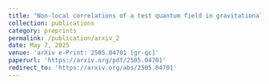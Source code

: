 ```yaml
---
title: "Non-local correlations of a test quantum field in gravitational collapse"
collection: publications
category: preprints
permalink: /publication/arxiv_2
date: May 7, 2025
venue: 'arXiv e-Print: 2505.04701 [gr-qc]'
paperurl: 'https://arxiv.org/pdf/2505.04701'
redirect_to: 'https://arxiv.org/abs/2505.04701'
---
```


